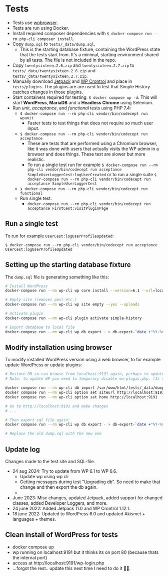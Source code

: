 # Tests

-   Tests use [wpbrowser](https://wpbrowser.wptestkit.dev/).
-   Tests are run using Docker.
-   Install required composer dependencies with `$ docker-compose run --rm php-cli composer install`.
-   Copy `dump.sql` to `tests/_data/dump.sql`.
    -   This is the starting database fixture, containing the WordPress state that the tests start from. It's a minimal, starting environment shared by all tests. The file is not included in the repo.
-   Copy `twentysixteen.2.6.zip` and `twentysixteen.2.7.zip` to `tests/_data/twentysixteen.2.6.zip` and `tests/_data/twentysixteen.2.7.zip`.
-   Manually download [Jetpack](https://wordpress.org/plugins/jetpack/) and [WP Crontrol](https://wordpress.org/plugins/wp-crontrol/) and place in `tests/plugins`. The plugins are are used to test that Simple History catches changes in those plugins.
-   Start containers required for testing:
    `$ docker compose up -d`.
    This will start **WordPress**, **MariaDB** and a **Headless Chrome** using Selenium.
-   Run _unit_, _acceptance_, and _functional_ tests using PHP 7.4:
    -   `$ docker-compose run --rm php-cli vendor/bin/codecept run wpunit`
        -   Faster tests to test things that does not require so much user input.
    -   `$ docker-compose run --rm php-cli vendor/bin/codecept run acceptance`
        -   These are tests that are performed using a Chromium browser, like it was done with users that actually visits the WP admin in a browser and does things. These test are slower but more realistic.
        -   To run a single test run for example
            `$ docker-compose run --rm php-cli vendor/bin/codecept run acceptance SimpleUserLoggerCest:logUserCreated` or to run a single suite
            `$ docker-compose run --rm php-cli vendor/bin/codecept run acceptance SimpleUserLoggerCest`
    -   `❯ docker-compose run --rm php-cli vendor/bin/codecept run functional`
    -   Run single test:
        -   `docker-compose run --rm php-cli vendor/bin/codecept run acceptance FirstCest:visitPluginPage`

## Run a single test

To run for example `UserCest:logUserProfileUpdated`:

`$ docker-compose run --rm php-cli vendor/bin/codecept run acceptance UserCest:logUserProfileUpdated`

## Setting up the starting database fixture

The `dump.sql` file is generating something like this:

```sh
# Install WordPress
docker-compose run --rm wp-cli wp core install --version=6.1 --url=localhost:8080 --title=wp-tests --admin_user=admin --admin_email=test@example.com --admin_password=admin --skip-email

# Empty site (removes post etc.)
docker-compose run --rm wp-cli wp site empty --yes --uploads

# Activate plugin
docker-compose run --rm wp-cli plugin activate simple-history

# Export database to local file
docker-compose run --rm wp-cli wp db export - > db-export-`date +"%Y-%m-%d_%H:%M"`.sql
```

## Modify installation using browser

To modify installed WordPress version using a web browser, to for example update WordPress or update plugins:

```sh
# Restore DB so can browse from localhost:9191 again, perhaps to update the fixture.
# Note: to update WP you need to temporary disable mu-plugin.php. (Is this still true?)

docker compose run --rm wp-cli db import /var/www/html/tests/_data/dump.sql
docker compose run --rm wp-cli option set siteurl http://localhost:9191
docker compose run --rm wp-cli option set home http://localhost:9191

# Go to http://localhost:9191 and make changes
# ...

# Then export sql file again:
docker compose run --rm wp-cli wp db export - > db-export-`date +"%Y-%m-%d_%H_%M"`.sql

# Replace the old dump.sql with the new one
```

## Update log

Changes made to the test site and SQL-file.

-   24 aug 2024: Try to update from WP 6.1 to WP 6.6.
    -   Update wp using wp cli
    -   Getting messages during test "Upgrading db". So need to make that change and then export the db again.
    -
-   June 2023: Misc changes, updated Jetpack, added support for changed classes, added Developer Loggers, and more.
-   24 june 2022: Added Jetpack 11.0 and WP Crontrol 1.12.1.
-   18 june 2022: Updated to WordPress 6.0 and updated Akismet + languages + themes.

## Clean install of WordPress for tests

-   docker compose up
-   wp running on localhost:9191 but it thinks its on port 80 (because thats the internal port)
-   access at http://localhost:9191/wp-login.php
-   ...forgot the rest.. update this next time I need to do it 🤷‍♀️.
